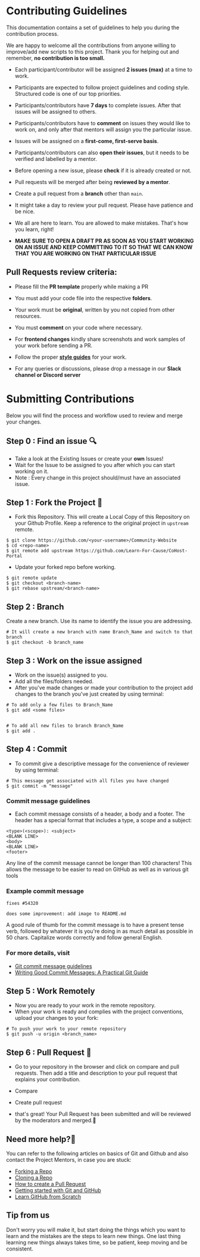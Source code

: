 # Contributing Guidelines

This documentation contains a set of guidelines to help you during the contribution process.

We are happy to welcome all the contributions from anyone willing to improve/add new scripts to this project. Thank you for helping out and remember, **no contribution is too small.**

- Each participant/contributor will be assigned **2 issues (max)** at a time to work.
- Participants are expected to follow project guidelines and coding style. Structured code is one of our top priorities.
- Participants/contributors have **7 days** to complete issues. After that issues will be assigned to others.
- Participants/contributors have to **comment** on issues they would like to work on, and only after that mentors will assign you the particular issue.
- Issues will be assigned on a **first-come, first-serve basis**.
- Participants/contributors can also **open their issues**, but it needs to be verified and labelled by a mentor.
- Before opening a new issue, please **check** if it is already created or not.
- Pull requests will be merged after being **reviewed by a mentor**.
- Create a pull request from a **branch** other than `main`.
- It might take a day to review your pull request. Please have patience and be nice.
- We all are here to learn. You are allowed to make mistakes. That's how you learn, right!

- **MAKE SURE TO OPEN A DRAFT PR AS SOON AS YOU START WORKING ON AN ISSUE AND KEEP COMMITTING TO IT SO THAT WE CAN KNOW THAT YOU ARE WORKING ON THAT PARTICULAR ISSUE**

## **Pull Requests review criteria**:

 - Please fill the **PR template** properly while making a PR
 - You must add your code file into the respective **folders**.
 - Your work must be **original**, written by you not copied from other resources.
 - You must **comment** on your code where necessary.
 - For **frontend changes** kindly share screenshots and work samples of your work before sending a PR.
 - Follow the proper [**style guides**](https://google.github.io/styleguide/) for your work.

- For any queries or discussions, please drop a message in our **Slack channel or Discord server**

# Submitting Contributions
Below you will find the process and workflow used to review and merge your changes.

## Step 0 : Find an issue  🔍
- Take a look at the Existing Issues or create your **own** Issues!
- Wait for the Issue to be assigned to you after which you can start working on it.
- Note : Every change in this project should/must have an associated issue.


## Step 1 : Fork the Project 🍴
- Fork this Repository. This will create a Local Copy of this Repository on your Github Profile. Keep a reference to the original project in `upstream` remote.
```
$ git clone https://github.com/<your-username>/Community-Website
$ cd <repo-name>
$ git remote add upstream https://github.com/Learn-For-Cause/CoHost-Portal
```

- Update your forked repo before working.
```
$ git remote update
$ git checkout <branch-name>
$ git rebase upstream/<branch-name>
```
## Step 2 : Branch  
Create a new branch. Use its name to identify the issue you are addressing.
```
# It will create a new branch with name Branch_Name and switch to that branch
$ git checkout -b branch_name
```

## Step 3 : Work on the issue assigned  
- Work on the issue(s) assigned to you.
- Add all the files/folders needed.
- After you've made changes or made your contribution to the project add changes to the branch you've just created by using terminal:
```
# To add only a few files to Branch_Name
$ git add <some files>


# To add all new files to branch Branch_Name
$ git add .

```

## Step 4 : Commit
- To commit give a descriptive message for the convenience of reviewer by using terminal:
```
# This message get associated with all files you have changed
$ git commit -m "message"
```

### Commit message guidelines
- Each commit message consists of a header, a body and a footer. The header has a special format that includes a type, a scope and a subject:
```
<type>(<scope>): <subject>
<BLANK LINE>
<body>
<BLANK LINE>
<footer>
```
Any line of the commit message cannot be longer than 100 characters! This allows the message to be easier to read on GitHub as well as in various git tools

### Example commit message
```
fixes #54320

does some improvement: add image to README.md

```
A good rule of thumb for the commit message is to have a present tense verb, followed by whatever it is you're doing in as much detail as possible in 50 chars. Capitalize words correctly and follow general English.
### For more details, visit
- [Git commit message guidelines](http://karma-runner.github.io/0.13/dev/git-commit-msg.html)
- [Writing Good Commit Messages: A Practical Git Guide](https://www.freecodecamp.org/news/writing-good-commit-messages-a-practical-guide/)

## Step 5 : Work Remotely
- Now you are ready to your work in the remote repository.
- When your work is ready and complies with the project conventions, upload your changes to your fork:

```
# To push your work to your remote repository
$ git push -u origin <branch_name>
```

## Step 6 : Pull Request  🎣
- Go to your repository in the browser and click on compare and pull requests. Then add a title and description to your pull request that explains your contribution.
- Compare

- Create pull request


- that's great! Your Pull Request has been submitted and will be reviewed by the moderators and merged.🥳  

## Need more help?🤔
You can refer to the following articles on basics of Git and Github and also contact the Project Mentors, in case you are stuck:
- [Forking a Repo](https://help.github.com/en/github/getting-started-with-github/fork-a-repo)
- [Cloning a Repo](https://help.github.com/en/desktop/contributing-to-projects/creating-an-issue-or-pull-request)
- [How to create a Pull Request](https://opensource.com/article/19/7/create-pull-request-github)
- [Getting started with Git and GitHub](https://towardsdatascience.com/getting-started-with-git-and-github-6fcd0f2d4ac6)
- [Learn GitHub from Scratch](https://lab.github.com/githubtraining/introduction-to-github)


## Tip from us
Don't worry you will make it, but start doing the things which you want to learn and the mistakes are the steps to learn new things. One last thing learning new things always takes time, so be patient, keep moving and be consistent.
